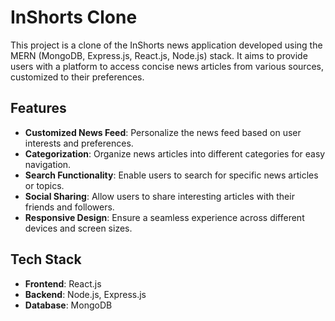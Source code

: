 # InShorts Clone

This project is a clone of the InShorts news application developed using the MERN (MongoDB, Express.js, React.js, Node.js) stack. It aims to provide users with a platform to access concise news articles from various sources, customized to their preferences.

## Features


- **Customized News Feed**: Personalize the news feed based on user interests and preferences.
- **Categorization**: Organize news articles into different categories for easy navigation.
- **Search Functionality**: Enable users to search for specific news articles or topics.
- **Social Sharing**: Allow users to share interesting articles with their friends and followers.
- **Responsive Design**: Ensure a seamless experience across different devices and screen sizes.

## Tech Stack

- **Frontend**: React.js
- **Backend**: Node.js, Express.js
- **Database**: MongoDB



